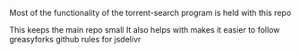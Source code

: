 Most of the functionality of the torrent-search program is held with this repo

This keeps the main repo small
It also helps with makes it easier to follow greasyforks github rules for
jsdelivr


